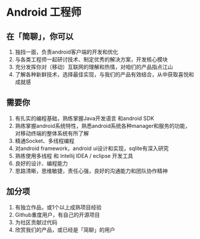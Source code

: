 # Android 工程师

## 在「简聊」，你可以

1. 独挡一面，负责android客户端的开发和优化
2. 与各类工程师一起研讨技术、制定优秀的解决方案，开发核心模块
3. 充分发挥你对（移动）互联网的理解和热情，对咱们的产品指点江山
4. 了解各种新鲜技术，选择最佳实现，与我们的产品有效结合，从中获取喜悦和成就感

## 需要你

1. 有扎实的编程基础，熟练掌握Java开发语言 和android SDK
2. 熟练掌握android系统特性，熟悉android系统各种manager和服务的功能，对移动终端的整体系统有所了解
3. 精通Socket、多线程编程
4. 对android framework，android ui设计和实现，sqlite有深入研究
5. 熟练使用多线程 和 Intellij IDEA / eclipse 开发工具
6. 良好的设计、编程能力
7. 思路清晰，思维敏捷，责任心强，良好的沟通能力和团队协作精神

## 加分项

1. 有独立作品，或1个以上成熟项目经验
2. Github重度用户，有自己的开源项目
3. 为社区贡献过代码
4. 欣赏我们的产品，或已经是「简聊」的用户
